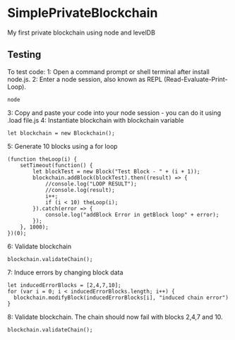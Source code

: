 # SimplePrivateBlockchain
My first private blockchain using node and levelDB

## Testing

To test code:
1: Open a command prompt or shell terminal after install node.js.
2: Enter a node session, also known as REPL (Read-Evaluate-Print-Loop).
```
node
```
3: Copy and paste your code into your node session - you can do it using .load file.js
4: Instantiate blockchain with blockchain variable
```
let blockchain = new Blockchain();
```
5: Generate 10 blocks using a for loop
```
(function theLoop(i) {
    setTimeout(function() {
        let blockTest = new Block("Test Block - " + (i + 1));
        blockchain.addBlock(blockTest).then((result) => {
            //console.log("LOOP RESULT");
            //console.log(result);
            i++;
            if (i < 10) theLoop(i);
        }).catch(error => {
            console.log("addBlock Error in getBlock loop" + error);
        });
    }, 1000);
})(0);
```
6: Validate blockchain
```
blockchain.validateChain();
```
7: Induce errors by changing block data
```
let inducedErrorBlocks = [2,4,7,10];
for (var i = 0; i < inducedErrorBlocks.length; i++) {
  blockchain.modifyBlock(inducedErrorBlocks[i], "induced chain error")
}
```
8: Validate blockchain. The chain should now fail with blocks 2,4,7 and 10.
```
blockchain.validateChain();
```
